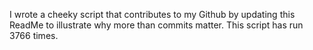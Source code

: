 I wrote a cheeky script that contributes to my Github by updating this ReadMe to illustrate why more than commits matter. This script has run 3766 times.